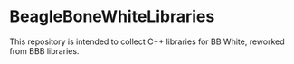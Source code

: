 # BeagleBoneWhiteLibraries
This repository is intended to collect C++ libraries for BB White, reworked from BBB libraries.
